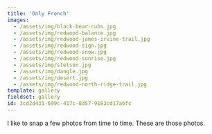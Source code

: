 ```yaml
---
title: 'Only French'
images:
  - /assets/img/black-bear-cubs.jpg
  - /assets/img/redwood-balance.jpg
  - /assets/img/redwood-james-irvine-trail.jpg
  - /assets/img/redwood-sign.jpg
  - /assets/img/redwood-snow.jpg
  - /assets/img/redwood-sunrise.jpg
  - /assets/img/stetson.jpg
  - /assets/img/dangle.jpg
  - /assets/img/desert.jpg
  - /assets/img/redwood-north-ridge-trail.jpg
template: gallery
fieldset: gallery
id: 3cd2d431-699c-417c-8d57-9183cd17a6fc
---
```

I like to snap a few photos from time to time. These are those photos.